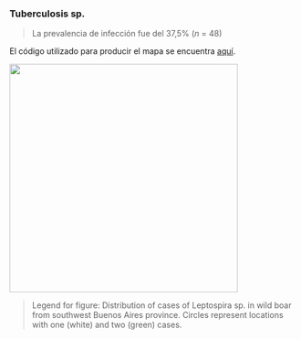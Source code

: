 ### Tuberculosis sp.

> La prevalencia de infección fue del 37,5% (*n* = 48)  


El código utilizado para producir el mapa se encuentra [aquí](./Tuberculosis.R).

<img src="https://user-images.githubusercontent.com/20196847/92311427-45e0a980-ef8d-11ea-886a-12a62ec03d5b.jpg" width="400" img align="center">

>Legend for figure: Distribution of cases of Leptospira sp. in wild boar from southwest Buenos Aires province. Circles represent locations with one (white) and two (green) cases.
